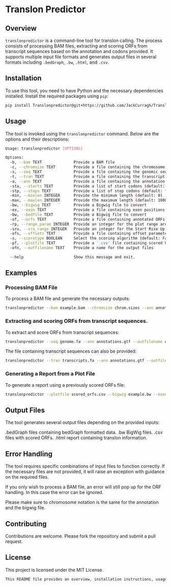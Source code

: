 # Translon Predictor

## Overview

`translonpredictor` is a command-line tool for translon calling. The process consists of processing BAM files, extracting and scoring ORFs from transcript sequences based on the annotation and codons provided. It supports multiple input file formats and generates output files in several formats including `.bedGraph`, `.bw`, `.html`, and `.csv`.

## Installation

To use this tool, you need to have Python and the necessary dependencies installed. Install the required packages using `pip`:

```sh
pip install Translonpredictor@git+https://github.com/JackCurragh/Translonpredictor#egg=TRANSLONPREDICTOR
```
## Usage
The tool is invoked using the `translonpredictor` command. Below are the options and their descriptions:

```sh
Usage: translonpredictor [OPTIONS]

Options:
  -b, --bam TEXT              Provide a BAM file
  -c, --chromsize TEXT        Provide a file containing the chromosome sizes
  -s, --seq TEXT              Provide a file containing the genomic sequence (.fa)
  -t, --tran TEXT             Provide a file containing the transcript sequences (.fa)
  -a, --ann TEXT              Provide a file containing the annotation (.gtf)
  -sta, --starts TEXT         Provide a list of start codons (default: "ATG")
  -stp, --stops TEXT          Provide a list of stop codons (default: "TAA,TAG,TGA")
  -min, --minlen INTEGER      Provide the minimum length (default: 0)
  -max, --maxlen INTEGER      Provide the maximum length (default: 1000000)
  -bw, --bigwig TEXT          Provide a Bigwig file to convert
  -ex, --exon TEXT            Provide a file containing exon positions
  -bw, --bedfile TEXT         Provide a Bigwig file to convert
  -of, --orfs TEXT            Provide a file containing annotated ORFs
  -rp, --range_param INTEGER  Provide an integer for the plot range around the relative start position (default: 30)
  -sru, --sru_range INTEGER   Provide an integer for the Start Rise Up score range (default: 15)
  -ofs, --offsets TEXT        Provide a file containing offset parameters
  -s, --scoretype BOOLEAN     Select the scoring algorithm (default: False for old scoring algorithm)
  -pf, --plotfile TEXT        Provide a '.csv' file containing scored ORFs to use for plotting
  -ofn, --outfilename TEXT    Provide a name for the output files

  --help                      Show this message and exit.
```
## Examples
### Processing BAM File
To process a BAM file and generate the necessary outputs:
```sh
translonpredictor --bam example.bam --chromsize chrom.sizes --ann annotations.gtf --outfilename output_name
```
### Extracting and scoring ORFs from transcript sequences.
To extract and score ORFs from transcript sequences:

```sh
translonpredictor --seq genome.fa --ann annotations.gtf --outfilename output_name
```
The file containing transcript sequences can also be provided:
```sh
translonpredictor --tran transcripts.fa --ann annotations.gtf --outfilename output_name
```
### Generating a Report from a Plot File
To generate a report using a previously scored ORFs file:

```sh
translonpredictor --plotfile scored_orfs.csv --bigwig example.bw --exon exon_positions.csv --outfilename output_name
```
## Output Files
The tool generates several output files depending on the provided inputs:

.bedGraph files containing bedGraph formatted data.
.bw BigWig files.
.csv files with scored ORFs.
.html report containing translon information.

## Error Handling
The tool requires specific combinations of input files to function correctly. If the necessary files are not provided, it will raise an exception with guidance on the required files.

If you only wish to process a BAM file, an error will still pop up for the ORF handling. In this case the error can be ignored.

Please make sure to chromosome notation is the same for the annotation and the bigwig file.
## Contributing
Contributions are welcome. Please fork the repository and submit a pull request.

## License
This project is licensed under the MIT License.
```r
This README file provides an overview, installation instructions, usage examples, output desc
```